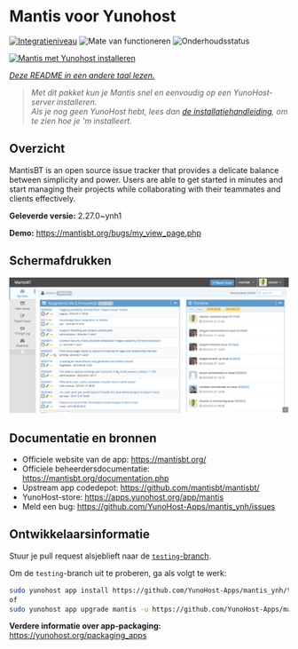 <!--
NB: Deze README is automatisch gegenereerd door <https://github.com/YunoHost/apps/tree/master/tools/readme_generator>
Hij mag NIET handmatig aangepast worden.
-->

# Mantis voor Yunohost

[![Integratieniveau](https://apps.yunohost.org/badge/integration/mantis)](https://ci-apps.yunohost.org/ci/apps/mantis/)
![Mate van functioneren](https://apps.yunohost.org/badge/state/mantis)
![Onderhoudsstatus](https://apps.yunohost.org/badge/maintained/mantis)

[![Mantis met Yunohost installeren](https://install-app.yunohost.org/install-with-yunohost.svg)](https://install-app.yunohost.org/?app=mantis)

*[Deze README in een andere taal lezen.](./ALL_README.md)*

> *Met dit pakket kun je Mantis snel en eenvoudig op een YunoHost-server installeren.*  
> *Als je nog geen YunoHost hebt, lees dan [de installatiehandleiding](https://yunohost.org/install), om te zien hoe je 'm installeert.*

## Overzicht

MantisBT is an open source issue tracker that provides a delicate balance between simplicity and power. Users are able to get started in minutes and start managing their projects while collaborating with their teammates and clients effectively.


**Geleverde versie:** 2.27.0~ynh1

**Demo:** <https://mantisbt.org/bugs/my_view_page.php>

## Schermafdrukken

![Schermafdrukken van Mantis](./doc/screenshots/modern_my_view.png)

## Documentatie en bronnen

- Officiele website van de app: <https://mantisbt.org/>
- Officiele beheerdersdocumentatie: <https://mantisbt.org/documentation.php>
- Upstream app codedepot: <https://github.com/mantisbt/mantisbt/>
- YunoHost-store: <https://apps.yunohost.org/app/mantis>
- Meld een bug: <https://github.com/YunoHost-Apps/mantis_ynh/issues>

## Ontwikkelaarsinformatie

Stuur je pull request alsjeblieft naar de [`testing`-branch](https://github.com/YunoHost-Apps/mantis_ynh/tree/testing).

Om de `testing`-branch uit te proberen, ga als volgt te werk:

```bash
sudo yunohost app install https://github.com/YunoHost-Apps/mantis_ynh/tree/testing --debug
of
sudo yunohost app upgrade mantis -u https://github.com/YunoHost-Apps/mantis_ynh/tree/testing --debug
```

**Verdere informatie over app-packaging:** <https://yunohost.org/packaging_apps>
